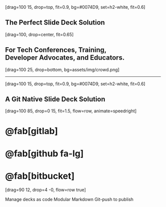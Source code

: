 [drag=100 15, drop=top, fit=0.9, bg=#0074D9, set=h2-white, fit=0.6]

## The Perfect Slide Deck Solution

[drag=100, drop=center, fit=0.65]

## For Tech Conferences, Training,<br>Developer Advocates, and Educators.

[drag=100 25, drop=bottom, bg=assets/img/crowd.png]

---

[drag=100 15, drop=top, fit=0.9, bg=#0074D9, set=h2-white, fit=0.6]

## A Git Native Slide Deck Solution

[drag=100 85, drop=0 15, fit=1.5, flow=row, animate=speedright]

# @fab[gitlab]
# @fab[github fa-lg]
# @fab[bitbucket]

[drag=90 12, drop=4 -0, flow=row true]

Manage decks as code
Modular Markdown
Git-push to publish

